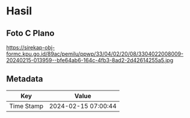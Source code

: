 # Hasil

## Foto C Plano

https://sirekap-obj-formc.kpu.go.id/89ac/pemilu/ppwp/33/04/02/20/08/3304022008009-20240215-013959--bfe64ab6-164c-4fb3-8ad2-2d42614255a5.jpg


## Metadata

| Key        | Value               |
| ---------- | ------------------- |
| Time Stamp | 2024-02-15 07:00:44 |



